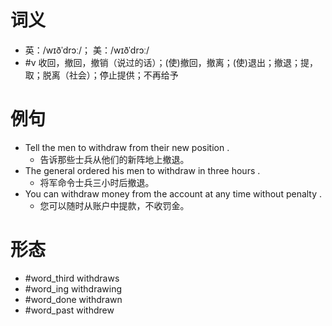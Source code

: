 # 词义
- 英：/wɪðˈdrɔː/； 美：/wɪðˈdrɔː/
- #v 收回，撤回，撤销（说过的话）；(使)撤回，撤离；(使)退出；撤退；提，取；脱离（社会）；停止提供；不再给予
# 例句
- Tell the men to withdraw from their new position .
	- 告诉那些士兵从他们的新阵地上撤退。
- The general ordered his men to withdraw in three hours .
	- 将军命令士兵三小时后撤退。
- You can withdraw money from the account at any time without penalty .
	- 您可以随时从账户中提款，不收罚金。
# 形态
- #word_third withdraws
- #word_ing withdrawing
- #word_done withdrawn
- #word_past withdrew
